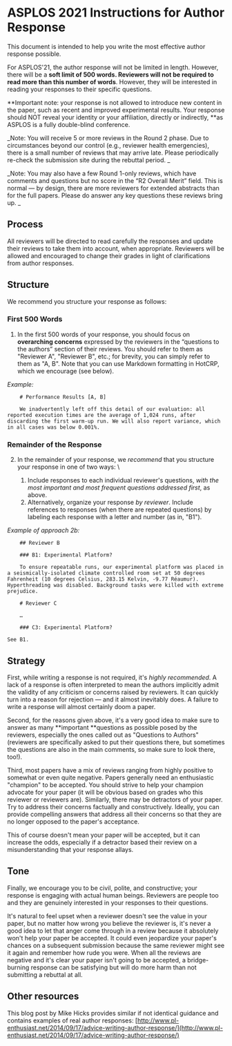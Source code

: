 # ASPLOS 2021 Instructions for Author Response

This document is intended to help you write the most effective author response possible.

For ASPLOS'21, the author response will not be limited in length. However, there will be a **soft limit of 500 words. Reviewers will not be required to read more than this number of words**. However, they will be interested in reading your responses to their specific questions.

**Important note: your response is not allowed to introduce new content in the paper, such as recent and improved experimental results. Your response should NOT reveal your identity or your affiliation, directly or indirectly, **as ASPLOS is a fully double-blind conference.

_Note: You will receive 5 or more reviews in the Round 2 phase. Due to circumstances beyond our control (e.g., reviewer health emergencies), there is a small number of reviews that may arrive late. Please periodically re-check the submission site during the rebuttal period. _

_Note: You may also have a few Round 1-only reviews, which have comments and questions but no score in the “R2 Overall Merit” field. This is normal — by design, there are more reviewers for extended abstracts than for the full papers. Please do answer any key questions these reviews bring up. _


## Process

All reviewers will be directed to read carefully the responses and update their reviews to take them into account, when appropriate. Reviewers will be allowed and encouraged to change their grades in light of clarifications from author responses.


## Structure

We recommend you structure your response as follows:


### First 500 Words



1. In the first 500 words of your response, you should focus on **overarching concerns** expressed by the reviewers in the “questions to the authors” section of their reviews. You should refer to them as "Reviewer A", "Reviewer B", etc.; for brevity, you can simply refer to them as "A, B". Note that you can use Markdown formatting in HotCRP, which we encourage (see below).

_Example:_


```
    # Performance Results [A, B]

    We inadvertently left off this detail of our evaluation: all reported execution times are the average of 1,024 runs, after discarding the first warm-up run. We will also report variance, which in all cases was below 0.001%.
```



### Remainder of the Response



2. In the remainder of your response, we _recommend_ that you structure your response in one of two ways: \

    1. Include responses to each individual reviewer's questions, _with the most important and most frequent questions addressed first_, as above.
    2. Alternatively, organize your response _by reviewer_. Include references to responses (when there are repeated questions) by labeling each response with a letter and number (as in, "B1"). 

_Example of approach 2b:_


```
    ## Reviewer B

    ### B1: Experimental Platform?

    To ensure repeatable runs, our experimental platform was placed in a seismically-isolated climate controlled room set at 50 degrees Fahrenheit (10 degrees Celsius, 283.15 Kelvin, -9.77 Réaumur). Hyperthreading was disabled. Background tasks were killed with extreme prejudice.

    # Reviewer C

    …

    ### C3: Experimental Platform?

See B1.
```



## Strategy

First, while writing a response is not required, it's _highly recommended_. A lack of a response is often interpreted to mean the authors implicitly admit the validity of any criticism or concerns raised by reviewers. It can quickly turn into a reason for rejection — and it almost inevitably does. A failure to write a response will almost certainly doom a paper.

Second, for the reasons given above, it's a very good idea to make sure to answer as many **important **questions as possible posed by the reviewers, especially the ones called out as "Questions to Authors" (reviewers are specifically asked to put their questions there, but sometimes the questions are also in the main comments, so make sure to look there, too!).

Third, most papers have a mix of reviews ranging from highly positive to somewhat or even quite negative. Papers generally need an enthusiastic "champion" to be accepted. You should strive to help your champion advocate for your paper (it will be obvious based on grades who this reviewer or reviewers are). Similarly, there may be detractors of your paper. Try to address their concerns factually and constructively. Ideally, you can provide compelling answers that address all their concerns so that they are no longer opposed to the paper's acceptance.

This of course doesn't mean your paper will be accepted, but it can increase the odds, especially if a detractor based their review on a misunderstanding that your response allays.


## Tone

Finally, we encourage you to be civil, polite, and constructive; your response is engaging with actual human beings. Reviewers are people too and they are genuinely interested in your responses to their questions.

It's natural to feel upset when a reviewer doesn't see the value in your paper, but no matter how wrong you believe the reviewer is, it's never a good idea to let that anger come through in a review because it absolutely won't help your paper be accepted. It could even jeopardize your paper's chances on a subsequent submission because the same reviewer might see it again and remember how rude you were. When all the reviews are negative and it's clear your paper isn't going to be accepted, a bridge-burning response can be satisfying but will do more harm than not submitting a rebuttal at all.


## Other resources

This blog post by Mike Hicks provides similar if not identical guidance and contains examples of real author responses: [http://www.pl-enthusiast.net/2014/09/17/advice-writing-author-response/](http://www.pl-enthusiast.net/2014/09/17/advice-writing-author-response/)
